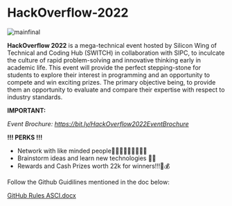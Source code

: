 # HackOverflow-2022

![mainfinal](https://user-images.githubusercontent.com/66218496/160230762-fc3462e7-7689-49ee-a427-9cd39aecf4fd.png)

**HackOverflow 2022** is a mega-technical event hosted by Silicon Wing of
Technical and Coding Hub (SWITCH) in collaboration with SIPC, to inculcate
the culture of rapid problem-solving and innovative thinking early in
academic life. This event will provide the perfect stepping-stone for
students to explore their interest in programming and an opportunity to
compete and win exciting prizes. The primary objective being, to provide
them an opportunity to evaluate and compare their expertise with respect
to industry standards.

**IMPORTANT:**

*Event Brochure: https://bit.ly/HackOverflow2022EventBrochure*

**!!! PERKS !!!**

- Network with like minded people👨🏾‍💻🧑🏼‍💻👩🏻‍💻
- Brainstorm ideas and learn new technologies 🤝🏼
- Rewards and Cash Prizes worth 22k for winners!!!🎁💰

Follow the Github Guidilines mentioned in the doc below:

[GitHub Rules ASCI.docx](https://github.com/SWITCH-CLUB/HackOverflow-2022/files/8356796/GitHub.Rules.ASCI.docx)

